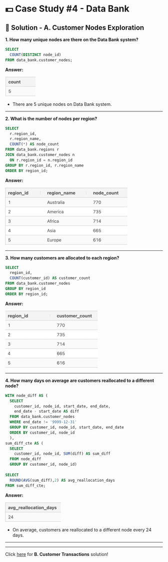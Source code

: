 # 💵 Case Study #4 - Data Bank

## 🏦 Solution - A. Customer Nodes Exploration

**1. How many unique nodes are there on the Data Bank system?**

````sql
SELECT 
  COUNT(DISTINCT node_id)
FROM data_bank.customer_nodes;
````

**Answer:**

<img width="97" alt="image" src="https://github.com/yaswanthteja/SQL_Dannys_Data-Bank_CaseStudy4/blob/master/images/A.%20Customer%20Nodes%20Exploration/1.png">

- There are 5 unique nodes on Data Bank system.

***

**2. What is the number of nodes per region?**

````sql
SELECT 
  r.region_id, 
  r.region_name, 
  COUNT(*) AS node_count
FROM data_bank.regions r
JOIN data_bank.customer_nodes n
  ON r.region_id = n.region_id
GROUP BY r.region_id, r.region_name
ORDER BY region_id;
````

**Answer:**

<img width="391" alt="image" src="https://github.com/yaswanthteja/SQL_Dannys_Data-Bank_CaseStudy4/blob/master/images/A.%20Customer%20Nodes%20Exploration/2.png">

***

**3. How many customers are allocated to each region?**

````sql
SELECT 
  region_id, 
  COUNT(customer_id) AS customer_count
FROM data_bank.customer_nodes
GROUP BY region_id
ORDER BY region_id;
````

**Answer:**

<img width="296" alt="image" src="https://github.com/yaswanthteja/SQL_Dannys_Data-Bank_CaseStudy4/blob/master/images/A.%20Customer%20Nodes%20Exploration/3.png">

***

**4. How many days on average are customers reallocated to a different node?**

````sql
WITH node_diff AS (
  SELECT 
    customer_id, node_id, start_date, end_date,
    end_date - start_date AS diff
  FROM data_bank.customer_nodes
  WHERE end_date != '9999-12-31'
  GROUP BY customer_id, node_id, start_date, end_date
  ORDER BY customer_id, node_id
  ),
sum_diff_cte AS (
  SELECT 
    customer_id, node_id, SUM(diff) AS sum_diff
  FROM node_diff
  GROUP BY customer_id, node_id)

SELECT 
  ROUND(AVG(sum_diff),2) AS avg_reallocation_days
FROM sum_diff_cte;
````

**Answer:**

<img width="178" alt="image" src="https://github.com/yaswanthteja/SQL_Dannys_Data-Bank_CaseStudy4/blob/master/images/A.%20Customer%20Nodes%20Exploration/4.png">

- On average, customers are reallocated to a different node every 24 days.

***


***

Click [here]() for **B. Customer Transactions** solution!
